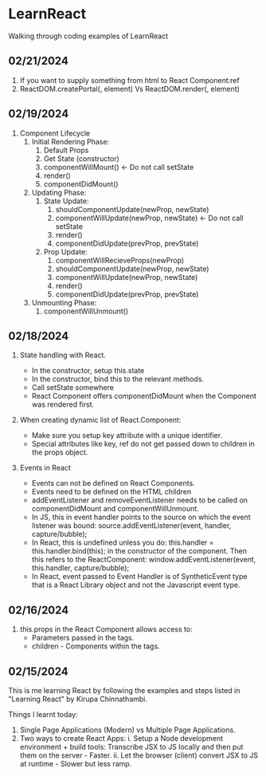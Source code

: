 # LearnReact

Walking through coding examples of LearnReact

## 02/21/2024

1. If you want to supply something from html to React Component:ref
2. ReactDOM.createPortal(<appending jsx>, element) Vs ReactDOM.render(<replacing jsx>, element)

## 02/19/2024

1. Component Lifecycle
    1. Initial Rendering Phase:
        1. Default Props
        2. Get State (constructor)
        3. componentWillMount() <- Do not call setState
        4. render()
        5. componentDidMount()
    2. Updating Phase:
        1. State Update:
            1. shouldComponentUpdate(newProp, newState)
            2. componentWillUpdate(newProp, newState) <- Do not call setState
            3. render()
            4. componentDidUpdate(prevProp, prevState)
        2. Prop Update:
            1. componentWillRecieveProps(newProp)
            2. shouldComponentUpdate(newProp, newState)
            3. componentWillUpdate(newProp, newState)
            4. render()
            5. componentDidUpdate(prevProp, prevState)
    3. Unmounting Phase:
        1. componentWillUnmount()

## 02/18/2024

1. State handling with React.
    - In the constructor, setup this.state
    - In the constructor, bind this to the relevant methods.
    - Call setState somewhere
    - React Component offers componentDidMount when the Component was rendered first.
2. When creating dynamic list of React.Component:
    - Make sure you setup key attribute with a unique identifier.
    - Special attributes like key, ref do not get passed down to children in the props object.

3. Events in React
    - Events can not be defined on React Components.
    - Events need to be defined on the HTML children
    - addEventListener and removeEventListener needs to be called on componentDidMount and componentWillUnmount.
    - In JS, this in event handler points to the source on which the event listener was bound: source.addEventListener(event, handler, capture/bubble);
    - In React, this is undefined unless you do: this.handler = this.handler.bind(this); in the constructor of the component. Then this refers to the ReactComponent: window.addEventListener(event, this.handler, capture/bubble);
    - In React, event passed to Event Handler is of SyntheticEvent type that is a React Library object and not the Javascript event type.

## 02/16/2024

1. this.props in the React Component allows access to:
    - Parameters passed in the tags.
    - children - Components within the tags.

## 02/15/2024

This is me learning React by following the examples and steps listed in "Learning React" by Kirupa Chinnathambi.

Things I learnt today:

1. Single Page Applications (Modern) vs Multiple Page Applications.
2. Two ways to create React Apps:
  i.  Setup a Node development environment + build tools: Transcribe JSX to JS locally and then put them on the server - Faster.
  ii. Let the browser (client) convert JSX to JS at runtime - Slower but less ramp.
